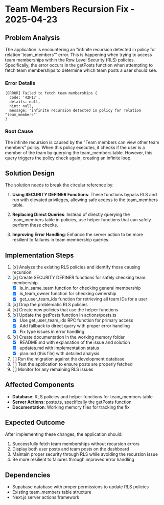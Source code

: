 # Team Members Recursion Fix - 2025-04-23

## Problem Analysis

The application is encountering an "infinite recursion detected in policy for relation 'team_members'" error. This is happening when trying to access team memberships within the Row Level Security (RLS) policies. Specifically, the error occurs in the getPosts function when attempting to fetch team memberships to determine which team posts a user should see.

### Error Details

```
[ERROR] Failed to fetch team memberships {
  code: '42P17',
  details: null,
  hint: null,
  message: 'infinite recursion detected in policy for relation "team_members"'
}
```

### Root Cause

The infinite recursion is caused by the "Team members can view other team members" policy. When this policy executes, it checks if the user is a member of the team by querying the team_members table. However, this query triggers the policy check again, creating an infinite loop.

## Solution Design

The solution needs to break the circular reference by:

1. **Using SECURITY DEFINER Functions**: These functions bypass RLS and run with elevated privileges, allowing safe access to the team_members table.

2. **Replacing Direct Queries**: Instead of directly querying the team_members table in policies, use helper functions that can safely perform these checks.

3. **Improving Error Handling**: Enhance the server action to be more resilient to failures in team membership queries.

## Implementation Steps

1. [x] Analyze the existing RLS policies and identify those causing recursion
2. [x] Create SECURITY DEFINER functions for safely checking team membership
   - [x] is_in_same_team function for checking general membership
   - [x] is_team_owner function for checking ownership
   - [x] get_user_team_ids function for retrieving all team IDs for a user
3. [x] Drop the problematic RLS policies
4. [x] Create new policies that use the helper functions
5. [x] Update the getPosts function in actions/posts.ts
   - [x] Use get_user_team_ids RPC function for primary access
   - [x] Add fallback to direct query with proper error handling
   - [x] Fix type issues in error handling
6. [x] Create documentation in the working memory folder
   - [x] README.md with explanation of the issue and solution
   - [x] updates.md with implementation status
   - [x] plan.md (this file) with detailed analysis
7. [ ] Run the migration against the development database
8. [ ] Test the application to ensure posts are properly fetched
9. [ ] Monitor for any remaining RLS issues

## Affected Components

- **Database**: RLS policies and helper functions for team_members table
- **Server Actions**: posts.ts, specifically the getPosts function
- **Documentation**: Working memory files for tracking the fix

## Expected Outcome

After implementing these changes, the application should:

1. Successfully fetch team memberships without recursion errors
2. Display both user posts and team posts on the dashboard
3. Maintain proper security through RLS while avoiding the recursion issue
4. Be more resilient to failures through improved error handling

## Dependencies

- Supabase database with proper permissions to update RLS policies
- Existing team_members table structure
- Next.js server actions framework

